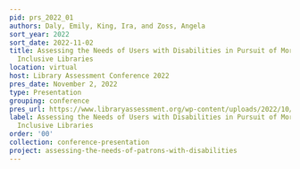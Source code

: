 ```yaml
---
pid: prs_2022_01
authors: Daly, Emily, King, Ira, and Zoss, Angela
sort_year: 2022
sort_date: 2022-11-02
title: Assessing the Needs of Users with Disabilities in Pursuit of More Accessible,
  Inclusive Libraries
location: virtual
host: Library Assessment Conference 2022
pres_date: November 2, 2022
type: Presentation
grouping: conference
pres_url: https://www.libraryassessment.org/wp-content/uploads/2022/10/187-Daly-Assessing-the-Needs.pdf
label: Assessing the Needs of Users with Disabilities in Pursuit of More Accessible,
  Inclusive Libraries
order: '00'
collection: conference-presentation
project: assessing-the-needs-of-patrons-with-disabilities
---
```

